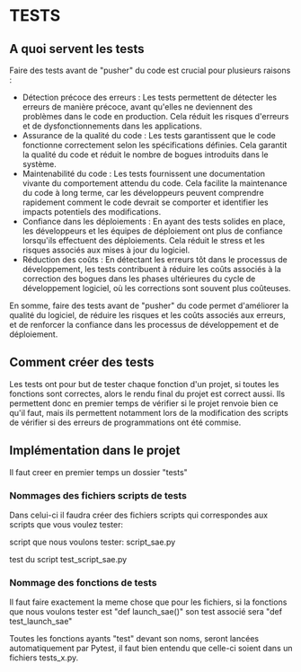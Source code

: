 # TESTS

## A quoi servent les tests

Faire des tests avant de "pusher" du code est crucial pour plusieurs raisons :

- Détection précoce des erreurs : Les tests permettent de détecter les erreurs de manière précoce, avant qu'elles ne deviennent des problèmes dans le code en production. Cela réduit les risques d'erreurs et de dysfonctionnements dans les applications.
- Assurance de la qualité du code : Les tests garantissent que le code fonctionne correctement selon les spécifications définies. Cela garantit la qualité du code et réduit le nombre de bogues introduits dans le système.
- Maintenabilité du code : Les tests fournissent une documentation vivante du comportement attendu du code. Cela facilite la maintenance du code à long terme, car les développeurs peuvent comprendre rapidement comment le code devrait se comporter et identifier les impacts potentiels des modifications.
- Confiance dans les déploiements : En ayant des tests solides en place, les développeurs et les équipes de déploiement ont plus de confiance lorsqu'ils effectuent des déploiements. Cela réduit le stress et les risques associés aux mises à jour du logiciel.
- Réduction des coûts : En détectant les erreurs tôt dans le processus de développement, les tests contribuent à réduire les coûts associés à la correction des bogues dans les phases ultérieures du cycle de développement logiciel, où les corrections sont souvent plus coûteuses.

En somme, faire des tests avant de "pusher" du code permet d'améliorer la qualité du logiciel, de réduire les risques et les coûts associés aux erreurs, et de renforcer la confiance dans les processus de développement et de déploiement.


## Comment créer des tests

Les tests ont pour but de tester chaque fonction d'un projet, si toutes les fonctions sont correctes, alors le rendu final du projet est correct aussi.
Ils permettent donc en premier temps de vérifier si le projet renvoie bien ce qu'il faut, mais ils permettent notamment lors de la modification des scripts de vérifier si des erreurs de programmations ont été commise. 

## Implémentation dans le projet

Il faut creer en premier temps un dossier "tests"


### Nommages des fichiers scripts de tests

Dans celui-ci il faudra créer des fichiers scripts qui correspondes aux scripts que vous voulez tester:

script que nous voulons tester:       script_sae.py

test du script                        test_script_sae.py

### Nommage des fonctions de tests

Il faut faire exactement la meme chose que pour les fichiers, si la fonctions que nous voulons tester est "def launch_sae()" son test associé sera "def test_launch_sae"

Toutes les fonctions ayants "test" devant son noms, seront lancées automatiquement par Pytest, il faut bien entendu que celle-ci soient dans un fichiers tests_x.py.
